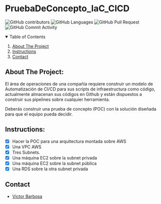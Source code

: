 # PruebaDeConcepto_IaC_CICD

![GitHub contributors](https://img.shields.io/github/contributors/vmbarbosa/FinalProjectFrotendCourse?style=flat-square)
![GitHub Languages](https://img.shields.io/github/languages/count/vmbarbosa/FinalProjectFrotendCourse?style=flat-square)
![GitHub Pull Request](https://img.shields.io/github/issues-pr/vmbarbosa/FinalProjectFrotendCourse?style=flat-square)
![GitHub Commit Activity](https://img.shields.io/github/commit-activity/w/vmbarbosa/FinalProjectFrotendCourse?style=flat-square)

<!-- TABLE OF CONTENTS -->
<details open="open">
  <summary>Table of Contents</summary>
  <ol>
    <li>
      <a href="#about-the-project">About The Project</a>
    </li>
    <li>
      <a href="#instructions">Instructions</a>
    </li>
    <li><a href="#contact">Contact</a></li>
  </ol>
</details>

## About The Project:

El área de operaciones de una compañía requiere construir un modelo de Automatización de CI/CD para sus scripts de infraestructura como código, actualmente almacenan sus códigos en Github y están dispuestos a construir sus pipelines sobre cualquier herramienta.

Deberás construir una prueba de concepto (POC) con la solución diseñada para que el equipo pueda decidir.

## Instructions:

  * [x] Hacer la POC para una arquitectura montada sobre AWS
  * [x] Una VPC AWS
  * [x] Tres Subnets.
  * [x] Una máquina EC2 sobre la subnet privada
  * [x] Una máquina EC2 sobre la subnet pública 
  * [x] Una RDS sobre la otra subnet privada

## Contact

* [Victor Barbosa](https://github.com/vmbarbosa) 